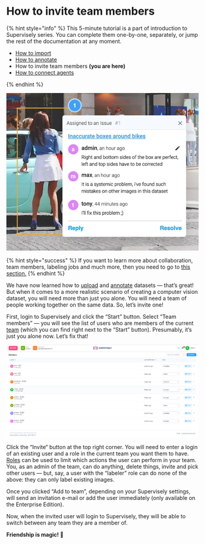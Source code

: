 # How to invite team members

{% hint style="info" %}
This 5-minute tutorial is a part of introduction to Supervisely series. You can complete them one-by-one, separately, or jump the rest of the documentation at any moment.

- [How to import](How-to-import.md)
- [How to annotate](How-to-annotate.md)
- How to invite team members **(you are here)**
- [How to connect agents](connect-your-computer/README.md)

{% endhint %}

![](getting-started-collab.png)

{% hint style="success" %}
If you want to learn more about collaboration, team members, labeling jobs and much more, then you need to go to [this section.](../collaboration/teams.md)
{% endhint %}

We have now learned how to [upload](How-to-import.md) and [annotate](How-to-annotate.md) datasets — that’s great! But when it comes to a more realistic scenario of creating a computer vision dataset, you will need more than just you alone. You will need a team of people working together on the same data. So, let’s invite one!

First, login to Supervisely and click the “Start” button. Select “Team members” — you will see the list of users who are members of the current [team](../collaboration/teams.md) (which you can find right next to the “Start” button). Presumably, it’s just you alone now. Let’s fix that!

![](team-members.png)

Click the “Invite“ button at the top right corner. You will need to enter a login of an existing user and a role in the current team you want them to have. [Roles](../collaboration/members.md) can be used to limit which actions the user can perform in your team. You, as an admin of the team, can do anything, delete things, invite and pick other users — but, say, a user with the “labeler” role can do none of the above: they can only label existing images.


Once you clicked “Add to team”, depending on your Supervisely settings, will send an invitation e-mail or add the user immediately (only available on the Enterprise Edition).


Now, when the invited user will login to Supervisely, they will be able to switch between any team they are a member of.

**Friendship is magic! 🤝** 
